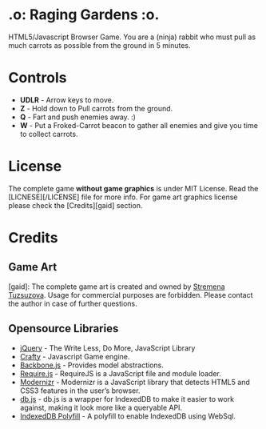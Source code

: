 .o: Raging Gardens :o.
==========================

HTML5/Javascript Browser Game. 
You are a (ninja) rabbit who must pull as much carrots as possible from the ground in 5 minutes. 

# Controls

  * **UDLR** - Arrow keys to move.
  * **Z** - Hold down to Pull carrots from the ground.
  * **Q** - Fart and push enemies away. :)
  * **W** - Put a Froked-Carrot beacon to gather all enemies and give you time to collect carrots.

# License
The complete game **without game graphics** is under MIT License. Read the [LICNESE][/LICENSE] file for more info.
For game art graphics license please check the [Credits][gaid] section.

# Credits
## Game Art
[gaid]: The complete game art is created and owned by [Stremena Tuzsuzova](http://www.stremena.com).
Usage for commercial purposes are forbidden. Please contact the author in case of further questions.

## Opensource Libraries
  * [jQuery](http://jquery.com/) - The Write Less, Do More, JavaScript Library
  * [Crafty](http://craftyjs.com/) - Javascript Game engine.
  * [Backbone.js](http://backbonejs.org/) - Provides model abstractions.
  * [Require.js](http://requirejs.org/) - RequireJS is a JavaScript file and module loader. 
  * [Modernizr](http://modernizr.com/) - Modernizr is a JavaScript library that detects HTML5 and CSS3 features in the user’s browser.
  * [db.js](http://aaronpowell.github.com/db.js/) - db.js is a wrapper for IndexedDB to make it easier to work against, making it look more like a queryable API.
  * [IndexedDB Polyfill](https://github.com/axemclion/IndexedDBShim) - A polyfill to enable IndexedDB using WebSql.
